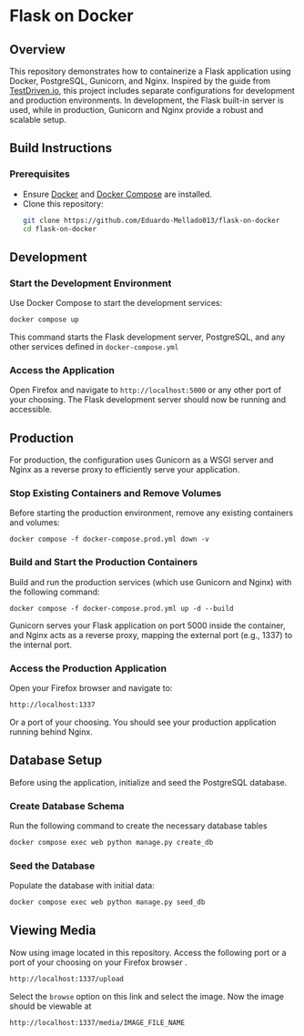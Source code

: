 # Flask on Docker

## Overview
This repository demonstrates how to containerize a Flask application using Docker, PostgreSQL, Gunicorn, and Nginx. Inspired by the guide from [TestDriven.io](https://testdriven.io/blog/dockerizing-flask-with-postgres-gunicorn-and-nginx/), this project includes separate configurations for development and production environments. In development, the Flask built-in server is used, while in production, Gunicorn and Nginx provide a robust and scalable setup.

## Build Instructions

### Prerequisites

- Ensure [Docker](https://www.docker.com/get-started) and [Docker Compose](https://docs.docker.com/compose/install/) are installed.
- Clone this repository:
  ```bash
  git clone https://github.com/Eduardo-Mellado013/flask-on-docker
  cd flask-on-docker
  ```

## Development 

### Start the Development Environment 
Use Docker Compose to start the development services:

```bash
docker compose up
```

This command starts the Flask development server, PostgreSQL, and any other services defined in `docker-compose.yml`

### Access the Application 
Open Firefox and navigate to `http://localhost:5000` or any other port of your choosing. The Flask development server should now be running and accessible.

## Production 
For production, the configuration uses Gunicorn as a WSGI server and Nginx as a reverse proxy to efficiently serve your application.

### Stop Existing Containers and Remove Volumes
Before starting the production environment, remove any existing containers and volumes:

```
docker compose -f docker-compose.prod.yml down -v
```

### Build and Start the Production Containers
Build and run the production services (which use Gunicorn and Nginx) with the following command:

```
docker compose -f docker-compose.prod.yml up -d --build
```
Gunicorn serves your Flask application on port 5000 inside the container, and Nginx acts as a reverse proxy, mapping the external port (e.g., 1337) to the internal port.

### Access the Production Application
Open your Firefox browser and navigate to:

```bash
http://localhost:1337
```
Or a port of your choosing. You should see your production application running behind Nginx.

## Database Setup 
Before using the application, initialize and seed the PostgreSQL database.

### Create Database Schema
Run the following command to create the necessary database tables

```bash
docker compose exec web python manage.py create_db
```

### Seed the Database 
Populate the database with initial data:

```bash
docker compose exec web python manage.py seed_db
```

## Viewing Media

Now using image located in this repository. Access the following port or a port of your choosing on your Firefox browser
.
```bash
http://localhost:1337/upload
```

Select the `browse` option on this link and select the image. Now the image should be viewable at 

```bash
http://localhost:1337/media/IMAGE_FILE_NAME
```
